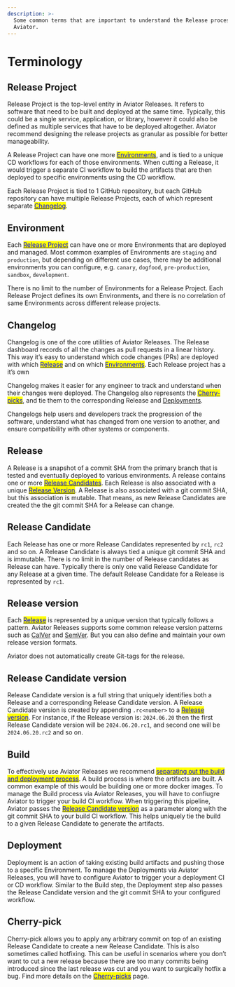 ```yaml
---
description: >-
  Some common terms that are important to understand the Release process with
  Aviator.
---
```


# Terminology

## Release Project

Release Project is the top-level entity in Aviator Releases. It refers to software that need to be built and deployed at the same time. Typically, this could be a single service, application, or library, however it could also be defined as multiple services that have to be deployed altogether. Aviator recommend designing the release projects as granular as possible for better manageability.

A Release Project can have one more [<mark style="color:blue;">Environments</mark>](terminology.md#environment), and is tied to a unique CD workflows for each of those environments. When cutting a Release, it would trigger a separate CI workflow to build the artifacts that are then deployed to specific environments using the CD workflow.

Each Release Project is tied to 1 GitHub repository, but each GitHub repository can have multiple Release Projects, each of which represent separate [<mark style="color:blue;">Changelog</mark>](terminology.md#changelog).

## Environment

Each [<mark style="color:blue;">Release Project</mark>](terminology.md#release-project) can have one or more Environments that are deployed and managed. Most common examples of Environments are `staging` and `production`, but depending on different use cases, there may be additional environments you can configure, e.g. `canary`, `dogfood`, `pre-production`, `sandbox`, `development`.

There is no limit to the number of Environments for a Release Project. Each Release Project defines its own Environments, and there is no correlation of same Environments across different release projects.

## Changelog

Changelog is one of the core utilities of Aviator Releases. The Release dashboard records of all the changes as pull requests in a linear history. This way it’s easy to understand which code changes (PRs) are deployed with which [<mark style="color:blue;">Release</mark>](terminology.md#release) and on which [<mark style="color:blue;">Environments</mark>](terminology.md#environment). Each Release project has a it’s own

Changelog makes it easier for any engineer to track and understand when their changes were deployed. The Changelog also represents the [<mark style="color:blue;">Cherry-picks</mark>](terminology.md#cherry-pick), and tie them to the corresponding Release and [Deployments](terminology.md#deployment).

Changelogs help users and developers track the progression of the software, understand what has changed from one version to another, and ensure compatibility with other systems or components.

## Release

A Release is a snapshot of a commit SHA from the primary branch that is tested and eventually deployed to various environments. A release contains one or more [<mark style="color:blue;">Release Candidates</mark>](terminology.md#release-candidate). Each Release is also associated with a unique [<mark style="color:blue;">Release Version</mark>](terminology.md#release-version). A Release is also associated with a git commit SHA, but this association is mutable. That means, as new Release Candidates are created the the git commit SHA for a Release can change.

## Release Candidate

Each Release has one or more Release Candidates represented by `rc1`, `rc2` and so on. A Release Candidate is always tied a unique git commit SHA and is immutable. There is no limit in the number of Release candidates as Release can have. Typically there is only one valid Release Candidate for any Release at a given time. The default Release Candidate for a Release is represented by `rc1`.

## Release version

Each [<mark style="color:blue;">Release</mark>](terminology.md#release) is represented by a unique version that typically follows a pattern. Aviator Releases supports some common release version patterns such as [CalVer](https://calver.org/) and [SemVer](https://semver.org/). But you can also define and maintain your own release version formats.

Aviator does not automatically create Git-tags for the release.

## Release Candidate version

Release Candidate version is a full string that uniquely identifies both a Release and a corresponding Release Candidate version. A Release Candidate version is created by appending `.rc<number>` to a [<mark style="color:blue;">Release version</mark>](terminology.md#release-version). For instance, if the Release version is: `2024.06.20` then the first Release Candidate version will be `2024.06.20.rc1`, and second one will be `2024.06.20.rc2` and so on.

## Build

To effectively use Aviator Releases we recommend [<mark style="color:blue;">separating out the build and deployment process</mark>](two-step-delivery.md). A build process is where the artifacts are built. A common example of this would be building one or more docker images. To manage the Build process via Aviator Releases, you will have to confiugre Aviator to trigger your build CI workflow. When triggering this pipeline, Aviator passes the [<mark style="color:blue;">Release Candidate version</mark>](terminology.md#release-candidate-version) as a parameter along with the git commit SHA to your build CI workflow. This helps uniquely tie the build to a given Release Candidate to generate the artifacts.

## Deployment

Deployment is an action of taking existing build artifacts and pushing those to a specific Environment. To manage the Deployments via Aviator Releases, you will have to configure Aviator to trigger your a deployment CI or CD workflow. Similar to the Build step, the Deployment step also passes the Release Candidate version and the git commit SHA to your configured workflow.

## Cherry-pick

Cherry-pick allows you to apply any arbitrary commit on top of an existing Release Candidate to create a new Release Candidate. This is also sometimes called hotfixing. This can be useful in scenarios where you don’t want to cut a new release because there are too many commits being introduced since the last release was cut and you want to surgically hotfix a bug. Find more details on the [<mark style="color:blue;">Cherry-picks</mark>](cherry-picks.md) page.
